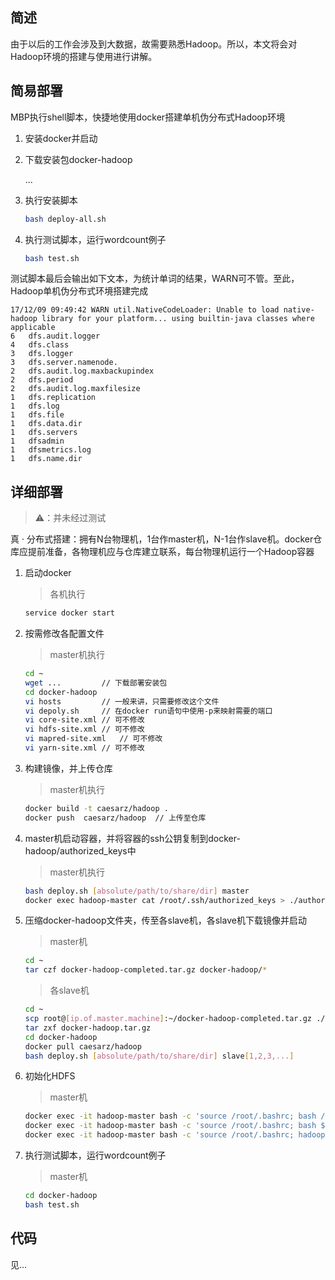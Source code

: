 ## 简述

由于以后的工作会涉及到大数据，故需要熟悉Hadoop。所以，本文将会对Hadoop环境的搭建与使用进行讲解。

## 简易部署

MBP执行shell脚本，快捷地使用docker搭建单机伪分布式Hadoop环境

1. 安装docker并启动

2. 下载安装包docker-hadoop

   ...

3. 执行安装脚本

   ```bash
   bash deploy-all.sh
   ```

4. 执行测试脚本，运行wordcount例子

   ```bash
   bash test.sh
   ```

测试脚本最后会输出如下文本，为统计单词的结果，WARN可不管。至此，Hadoop单机伪分布式环境搭建完成

```
17/12/09 09:49:42 WARN util.NativeCodeLoader: Unable to load native-hadoop library for your platform... using builtin-java classes where applicable
6	dfs.audit.logger
4	dfs.class
3	dfs.logger
3	dfs.server.namenode.
2	dfs.audit.log.maxbackupindex
2	dfs.period
2	dfs.audit.log.maxfilesize
1	dfs.replication
1	dfs.log
1	dfs.file
1	dfs.data.dir
1	dfs.servers
1	dfsadmin
1	dfsmetrics.log
1	dfs.name.dir
```

## 详细部署

> ⚠️：并未经过测试

真 · 分布式搭建：拥有N台物理机，1台作master机，N-1台作slave机。docker仓库应提前准备，各物理机应与仓库建立联系，每台物理机运行一个Hadoop容器

1. 启动docker

   > 各机执行

   ```bash
   service docker start
   ```

2. 按需修改各配置文件

   > master机执行

   ```bash
   cd ~
   wget ...			// 下载部署安装包
   cd docker-hadoop
   vi hosts			// 一般来讲，只需要修改这个文件
   vi depoly.sh		// 在docker run语句中使用-p来映射需要的端口
   vi core-site.xml	// 可不修改
   vi hdfs-site.xml	// 可不修改
   vi mapred-site.xml	// 可不修改
   vi yarn-site.xml	// 可不修改
   ```

3. 构建镜像，并上传仓库

   > master机执行

   ```bash
   docker build -t caesarz/hadoop .
   docker push	caesarz/hadoop	// 上传至仓库
   ```

4. master机启动容器，并将容器的ssh公钥复制到docker-hadoop/authorized_keys中

   > master机执行

   ```bash
   bash deploy.sh [absolute/path/to/share/dir] master
   docker exec hadoop-master cat /root/.ssh/authorized_keys > ./authorized_keys
   ```

5. 压缩docker-hadoop文件夹，传至各slave机，各slave机下载镜像并启动

   > master机

   ```bash
   cd ~
   tar czf docker-hadoop-completed.tar.gz docker-hadoop/*
   ```

   > 各slave机

   ```bash
   cd ~
   scp root@[ip.of.master.machine]:~/docker-hadoop-completed.tar.gz ./docker-hadoop.tar.gz
   tar zxf docker-hadoop.tar.gz
   cd docker-hadoop
   docker pull caesarz/hadoop
   bash deploy.sh [absolute/path/to/share/dir] slave[1,2,3,...]
   ```

6. 初始化HDFS

   > master机

   ```bash
   docker exec -it hadoop-master bash -c 'source /root/.bashrc; bash /root/onekey.sh'
   docker exec -it hadoop-master bash -c 'source /root/.bashrc; bash $HADOOP_HOME/sbin/start-all.sh'
   docker exec -it hadoop-master bash -c 'source /root/.bashrc; hadoop dfs -mkdir -p /user/root'
   ```

7. 执行测试脚本，运行wordcount例子

   > master机

   ```bash
   cd docker-hadoop
   bash test.sh
   ```

## 代码

见...

